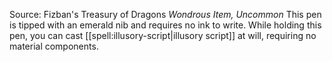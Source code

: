 Source: Fizban's Treasury of Dragons
*Wondrous Item, Uncommon*
This pen is tipped with an emerald nib and requires no ink to write. While holding this pen, you can cast [[spell:illusory-script|illusory script]] at will, requiring no material components.
